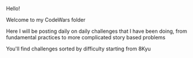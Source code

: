 Hello! 


Welcome to my CodeWars folder

Here I will be posting daily on daily challenges that I have been doing, from fundamental practices to more complicated story based problems

You'll find challenges sorted by difficulty starting from 8Kyu


